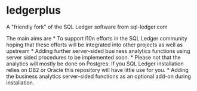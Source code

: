 # ledgerplus
A "friendly fork" of the SQL Ledger software from sql-ledger.com

The main aims are
    * To support l10n efforts in the SQL Ledger community hoping that these efforts will be integrated into other projects as well as upstream
    * Adding further server-sided business analytics functions using server sided procedures to be implemented soon.
    * Please not that the analytics will mostly be done on Postgres: If you SQL Ledger installation relies on DB2 or Oracle this repository will have little use for you.
    * Adding the business analytics server-sided functions as an optional add-on during installation.